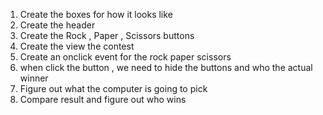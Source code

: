 1. Create the boxes for how it looks like
2. Create the header 
3.  Create the Rock , Paper  , Scissors buttons 
4. Create the view the contest 
5.  Create an onclick event for the rock paper scissors
6. when click the button , we need to hide the buttons and who the actual winner 
7.  Figure out what the computer is going to pick 
8. Compare result and figure out who wins
